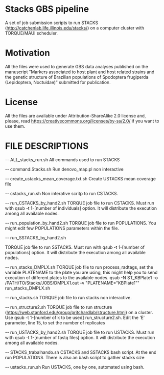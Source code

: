 # Stacks GBS pipeline
A set of job submission scripts to run STACKS (http://catchenlab.life.illinois.edu/stacks/) on a computer cluster with TORQUE/MAUI scheduler.

# Motivation
All the files were used to generate GBS data analyses published on the manuscript "Markers associated to host plant and host related strains and the genetic structure of Brazilian populations of Spodoptera frugiperda (Lepidoptera, Noctuidae)" submitted for publication.

# License
All the files are available under Attribution-ShareAlike 2.0 license and, please, read https://creativecommons.org/licenses/by-sa/2.0/ if you want to use them.

# FILE DESCRIPTIONS

-- ALL_stacks_run.sh
All commands used to run STACKS

-- command.Stacks.sh
Run denovo_map.pl non interactive

-- create_ustacks_mean_coverage.txt.sh
Create USTACKS mean coverage file

-- cstacks_run.sh
Non interative scritp to run CSTACKS.

-- run_CSTACKS_by_hand2.sh
TORQUE job file to run CSTACKS. Must run with qsub -t 1-[number of individuals] option. It will distribute the execution among all available nodes.

-- run_population_by_hand2.sh
TORQUE job file to run POPULATIONS. You might edit few POPULATIONS parameters within the file.

-- run_SSTACKS_by_hand2.sh

TORQUE job file to run SSTACKS. Must run with qsub -t 1-[number of populations] option. It will distribute the execution among all available nodes.

-- run_stacks_DMPLX.sh
TORQUE job file to run process_radtags, set the variable PLATENAME to the plate you are using, this might help you to send execution of different plates to the available nodes.
qsub -N ST_KBPlate1 -o /PATH/TO/Stacks/JOBS/DMPLX1.out -v "PLATENAME="KBPlate1"" run_stacks_DMPLX.sh

-- run_stacks.sh
TORQUE job file to run stacks non interactive.

-- run_structure2.sh
TORQUE job file to run structure (https://web.stanford.edu/group/pritchardlab/structure.html) on a cluster.
Use qsub -t 1-[number of k to be used] run_structure2.sh. Edit the 'E' parameter, line 15, to set the number of replicates

-- run_USTACKS_by_hand2.sh
TORQUE job file to run USTACKS. Must run with qsub -t 1-[number of fastq files] option. It will distribute the execution among all available nodes.

-- STACKS_trabalhando.sh
CSTACKS and SSTACKS bash script.
At the end run POPULATIONS. There is also an bash script to gather stacks size

-- ustacks_run.sh
Run USTACKS, one by one, automated using bash.
